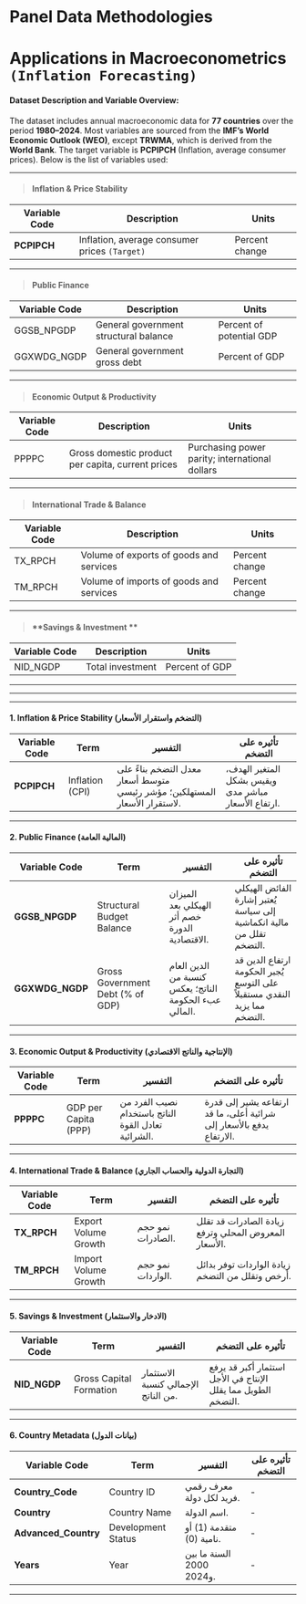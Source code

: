 # **Panel Data Methodologies**
# **Applications in Macroeconometrics `(Inflation Forecasting)`**

#### Dataset Description and Variable Overview:

The dataset includes annual macroeconomic data for  **77 countries** over the period **1980–2024**. Most variables are sourced from the **IMF’s World Economic Outlook (WEO)**, except **TRWMA**, which is derived from the **World Bank**. The target variable is **PCPIPCH** (Inflation, average consumer prices). Below is the list of variables used:

---

> #### **Inflation & Price Stability**

| **Variable Code** | **Description**                                    | **Units**                                         |
| ----------------- | -------------------------------------------------- | ------------------------------------------------- |
| **PCPIPCH**       | Inflation, average consumer prices `(Target)`      | Percent change                                    |

---

> #### **Public Finance**
| **Variable Code** | **Description**                                    | **Units**                                         |
| ----------------- | -------------------------------------------------- | ------------------------------------------------- |
| GGSB_NPGDP        | General government structural balance              | Percent of potential GDP                          |
| GGXWDG_NGDP       | General government gross debt                      | Percent of GDP                                    |

---


> #### **Economic Output & Productivity**
| **Variable Code** | **Description**                                    | **Units**                                         |
| ----------------- | -------------------------------------------------- | ------------------------------------------------- |
| PPPPC             | Gross domestic product per capita, current prices  | Purchasing power parity; international dollars    |

---

> #### **International Trade & Balance**
| **Variable Code** | **Description**                                    | **Units**                                         |
| ----------------- | -------------------------------------------------- | ------------------------------------------------- |
| TX_RPCH           | Volume of exports of goods and services            | Percent change                                    |
| TM_RPCH           | Volume of imports of goods and services            | Percent change                                    |
---

> #### **Savings & Investment **
| **Variable Code** | **Description**                                    | **Units**                                         |
| ----------------- | -------------------------------------------------- | ------------------------------------------------- |
| NID_NGDP          | Total investment                                   | Percent of GDP                                    |

---
------------------------------------------------------------------------------
---

#### **1. Inflation & Price Stability (التضخم واستقرار الأسعار)**

| Variable Code    | Term             | التفسير |                تأثيره على التضخم                                            |
| ---------------- | ---------------- | --------------------------------- | --------------------------------------------------- |
| **PCPIPCH**   | Inflation (CPI) | معدل التضخم بناءً على متوسط أسعار المستهلكين؛ مؤشر رئيسي لاستقرار الأسعار. | المتغير الهدف، ويقيس بشكل مباشر مدى ارتفاع الأسعار. |

---

#### **2. Public Finance (المالية العامة)**

| Variable Code    | Term             | التفسير |                تأثيره على التضخم                                            |
| ---------------- | ---------------- | --------------------------------- | --------------------------------------------------- |
| **GGSB_NPGDP**  | Structural Budget Balance         | الميزان الهيكلي بعد خصم أثر الدورة الاقتصادية.                         | الفائض الهيكلي يُعتبر إشارة إلى سياسة مالية انكماشية تقلل من التضخم.      |
| **GGXWDG_NGDP** | Gross Government Debt (% of GDP)  | الدين العام كنسبة من الناتج؛ يعكس عبء الحكومة المالي.                  | ارتفاع الدين قد يُجبر الحكومة على التوسع النقدي مستقبلاً مما يزيد التضخم. |


---


#### **3. Economic Output & Productivity (الإنتاجية والناتج الاقتصادي)**

| Variable Code    | Term             | التفسير |                تأثيره على التضخم                                            |
| ---------------- | ---------------- | --------------------------------- | --------------------------------------------------- |
| **PPPPC**      | GDP per Capita (PPP)   | نصيب الفرد من الناتج باستخدام تعادل القوة الشرائية.             | ارتفاعه يشير إلى قدرة شرائية أعلى، ما قد يدفع بالأسعار إلى الارتفاع.               |

---


#### **4. International Trade & Balance (التجارة الدولية والحساب الجاري)**

| Variable Code    | Term             | التفسير |                تأثيره على التضخم                                            |
| ---------------- | ---------------- | --------------------------------- | --------------------------------------------------- |
| **TX_RPCH**   | Export Volume Growth            | نمو حجم الصادرات.                   | زيادة الصادرات قد تقلل المعروض المحلي وترفع الأسعار.                |
| **TM_RPCH**   | Import Volume Growth            | نمو حجم الواردات.                   | زيادة الواردات توفر بدائل أرخص وتقلل من التضخم.                     |

---

#### **5. Savings & Investment (الادخار والاستثمار)**

| Variable Code    | Term             | التفسير |                تأثيره على التضخم                                            |
| ---------------- | ---------------- | --------------------------------- | --------------------------------------------------- |
| **NID_NGDP**  | Gross Capital Formation | الاستثمار الإجمالي كنسبة من الناتج. | استثمار أكبر قد يرفع الإنتاج في الأجل الطويل مما يقلل التضخم. |

---

#### **6. Country Metadata (بيانات الدول)**

| Variable Code    | Term             | التفسير |                تأثيره على التضخم                                            |
| ---------------- | ---------------- | --------------------------------- | --------------------------------------------------- |
| **Country_Code**     | Country ID         | معرف رقمي فريد لكل دولة. | -                 |
| **Country**           | Country Name       | اسم الدولة.              | -                 |
| **Advanced_Country** | Development Status | متقدمة (1) أو نامية (0). | -                 |
| **Years**             | Year               | السنة ما بين 2000 و2024. | -                 |

---

